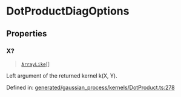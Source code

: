 # DotProductDiagOptions

## Properties

### X?

> [`ArrayLike`](../types/ArrayLike.md)[]

Left argument of the returned kernel k(X, Y).

Defined in:  [generated/gaussian\_process/kernels/DotProduct.ts:278](https://github.com/transitive-bullshit/scikit-learn-ts/blob/122b3c0/packages/sklearn/src/generated/gaussian_process/kernels/DotProduct.ts#L278)
